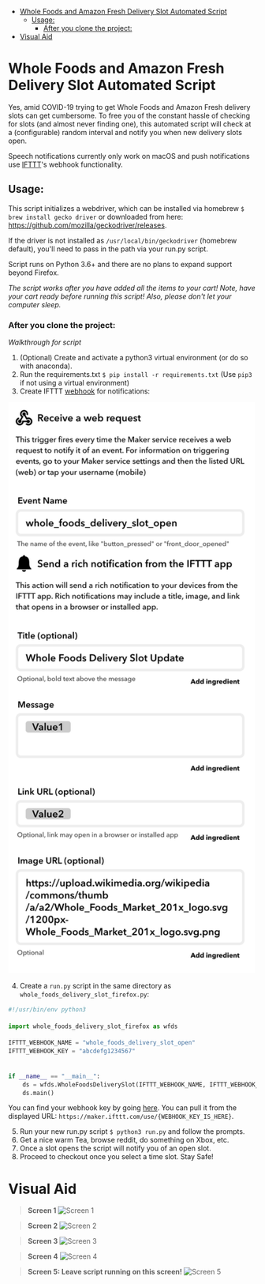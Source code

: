 - [Whole Foods and Amazon Fresh Delivery Slot Automated Script](#whole-foods-and-amazon-fresh-delivery-slot-automated-script)
  * [Usage:](#usage)
    + [After you clone the project:](#after-you-clone-the-project)
 - [Visual Aid](#visual-aid)

# Whole Foods and Amazon Fresh Delivery Slot Automated Script

Yes, amid COVID-19 trying to get Whole Foods and Amazon Fresh delivery slots can get cumbersome. To free you of the constant hassle of checking for slots (and almost never finding one), this automated script will check at a (configurable) random interval and notify you when new delivery slots open.

Speech notifications currently only work on macOS and push notifications use [IFTTT](https://ifttt.com)'s webhook functionality.

## Usage:
This script initializes a webdriver, which can be installed via homebrew ```$ brew install gecko driver``` or downloaded from here: https://github.com/mozilla/geckodriver/releases.

If the driver is not installed as ```/usr/local/bin/geckodriver``` (homebrew default), you'll need to pass in the path via your run.py script.

Script runs on Python 3.6+ and there are no plans to expand support beyond Firefox.

_The script works after you have added all the items to your cart! Note, have your cart ready before running this script! Also, please don't let your computer sleep._

### After you clone the project:
_Walkthrough for script_

1. (Optional) Create and activate a python3 virtual environment (or do so with anaconda).
2. Run the requirements.txt ```$ pip install -r requirements.txt``` (Use ```pip3``` if not using a virtual environment)
3. Create IFTTT [webhook](https://ifttt.com/maker_webhooks) for notifications:

<img src="instruction_img/ifttt_config.png" width="500"></img>

4. Create a ```run.py``` script in the same directory as ```whole_foods_delivery_slot_firefox.py```:

``` python
#!/usr/bin/env python3

import whole_foods_delivery_slot_firefox as wfds

IFTTT_WEBHOOK_NAME = "whole_foods_delivery_slot_open"
IFTTT_WEBHOOK_KEY = "abcdefg1234567"


if __name__ == "__main__":
    ds = wfds.WholeFoodsDeliverySlot(IFTTT_WEBHOOK_NAME, IFTTT_WEBHOOK_KEY, firefox_driver_path="only/if/not/usr/local/bin")
    ds.main()
```
You can find your webhook key by going [here](https://ifttt.com/maker_webhooks/settings). You can pull it from the displayed URL: ```https://maker.ifttt.com/use/{WEBHOOK_KEY_IS_HERE}```.

5. Run your new run.py script ```$ python3 run.py``` and follow the prompts.
6. Get a nice warm Tea, browse reddit, do something on Xbox, etc.
7. Once a slot opens the script will notify you of an open slot.
8. Proceed to checkout once you select a time slot. Stay Safe!

# Visual Aid

> __Screen 1__
![Screen 1](instruction_img/step1.png)

> __Screen 2__
![Screen 2](instruction_img/step2.png)

> __Screen 3__
![Screen 3](instruction_img/step3.png)

> __Screen 4__
![Screen 4](instruction_img/step4.png)

> __Screen 5: Leave script running on this screen!__
![Screen 5](instruction_img/step5_new.png)
